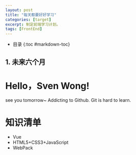 ```yaml
---
layout: post
title: "每天都要好好学习"
categories: [target]
excerpt: 制定前端学习计划。
tags: [FrontEnd]
---  
```

- 目录
{:toc #markdown-toc}

## **1. 未来六个月**
# Hello，Sven Wong!
see you tomorrow~
Addicting to Github.
Git is hard to learn.

# 知识清单
- Vue
- HTML5+CSS3+JavaScript
- WebPack